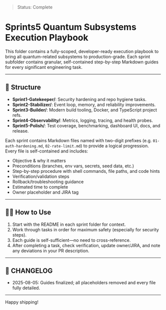 > Status: Complete

# Sprints5 Quantum Subsystems Execution Playbook

This folder contains a fully-scoped, developer-ready execution playbook to bring all quantum-related subsystems to
production-grade. Each sprint subfolder contains granular, self-contained step-by-step Markdown guides for every
significant engineering task.

---

## 📂 Structure

- **Sprint1-Gatekeeper/**: Security hardening and repo hygiene tasks.
- **Sprint2-Stabilizer/**: Event loop, memory, and reliability improvements.
- **Sprint3-Builder/**: Modern build tooling, Docker, and TypeScript project refs.
- **Sprint4-Observability/**: Metrics, logging, tracing, and health probes.
- **Sprint5-Polish/**: Test coverage, benchmarking, dashboard UI, docs, and release.

Each sprint contains Markdown files named with two-digit prefixes (e.g. `01-auth-hardening.md`, `02-rate-limit.md`)
to provide a logical progression. Every file is self-contained and includes:

- Objective & why it matters
- Preconditions (branches, env vars, secrets, seed data, etc.)
- Step-by-step procedure with shell commands, file paths, and code hints
- Verification/validation steps
- Rollback/troubleshooting guidance
- Estimated time to complete
- Owner placeholder and JIRA tag

---

## 👩‍💻 How to Use

1. Start with the README in each sprint folder for context.
2. Work through tasks in order for maximum safety (especially for security steps).
3. Each guide is self-sufficient—no need to cross-reference.
4. After completing a task, check verification, update owner/JIRA, and note any deviations in your PR description.

---

## 📝 CHANGELOG

- 2025-08-05: Guides finalized; all placeholders removed and every file fully detailed.

---

Happy shipping!